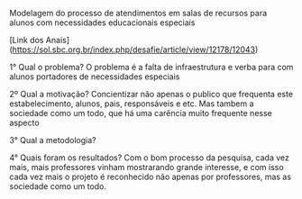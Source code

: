 Modelagem do processo de atendimentos em salas de recursos para alunos com necessidades educacionais especiais

[Link dos Anais] (https://sol.sbc.org.br/index.php/desafie/article/view/12178/12043)

1° Qual o problema?
O problema é a falta de infraestrutura e verba para com alunos portadores de necessidades especiais

2º Qual a motivação?
Concientizar não apenas o publico que frequenta este estabelecimento, alunos, pais, responsáveis e etc. Mas tambem a sociedade como um todo, que há uma carência muito frequente nesse aspecto

3° Qual a metodologia?


4° Quais foram os resultados?
Com o bom processo da pesquisa, cada vez mais, mais professores vinham mostrarando grande interesse, e com isso cada vez mais o projeto é reconhecido não apenas por professores, mas as sociedade como um todo. 
